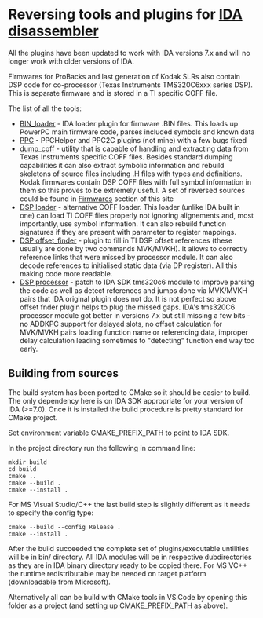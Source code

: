 # Reversing tools and plugins for [IDA disassembler](https://www.hex-rays.com/products/ida/index.shtml)

All the plugins have been updated to work with IDA versions 7.x and will no longer work with older versions of IDA.

Firmwares for ProBacks and last generation of Kodak SLRs also contain DSP code for co-processor (Texas Instruments TMS320C6xxx series DSP). This is separate firmware and is stored in a TI specific COFF file.

The list of all the tools:

* [BIN_loader](BIN_loader) - IDA loader plugin for firmware .BIN files. This loads up PowerPC main firmware code, parses included symbols and known data
* [PPC](PPC) - PPCHelper and PPC2C plugins (not mine) with a few bugs fixed
* [dump_coff](DSP/coff) - utility that is capable of handling and extracting data from Texas Instruments specific COFF files. Besides standard dumping capabilities it can also extract symbolic information and rebuild skeletons of source files including .H files with types and definitions. Kodak firmwares contain DSP COFF files with full symbol information in them so this proves to be extremely useful. A set of reversed sources could be found in [Firmwares](/Firmwares/Reversed_Sources/DSP) section of this site
* [DSP loader](DSP/loader) - alternative COFF loader. This loader (unlike IDA built in one) can load TI COFF files properly not ignoring alignements and, most importantly, use symbol information. It can also rebuild function signatures if they are present with parameter to register mappings.
* [DSP offset_finder](DSP/offset_finder) - plugin to fill in TI DSP offset references (these usually are done by two commands MVK/MVKH). It allows to correctly reference links that were missed by processor module. It can also decode references to initialised static data (via DP register). All this making code more readable.
* [DSP processor](DSP/processor) - patch to IDA SDK tms320c6 module to improve parsing the code as well as detect references and jumps done via MVK/MVKH pairs that IDA original plugin does not do. It is not perfect so above offset fnder plugin helps to plug the missed gaps. IDA's tms320C6 processor module got better in versions 7.x but still missing a few bits - no ADDKPC support for delayed slots, no offset calculation for MVK/MVKH pairs loading function name or referencing data, improper delay calculation leading sometimes to "detecting" function end way too early.

## Building from sources
The build system has been ported to CMake so it should be easier to build. The only dependency here is on IDA SDK appropriate for your version of IDA (>=7.0). Once it is installed the build procedure is pretty standard for CMake project.

Set environment variable CMAKE_PREFIX_PATH to point to IDA SDK.

In the project directory run the following in command line:
```
mkdir build
cd build
cmake ..
cmake --build .
cmake --install .
```
For MS Visual Studio/C++ the last build step is slightly different as it needs to specify the config type:
```
cmake --build --config Release .
cmake --install .
```

After the build succeeded the complete set of plugins/executable untilities will be in bin/<platform name> directory. All IDA modules will be in respective dubdirectories as they are in IDA binary directory ready to be copied there. For MS VC++ the runtime redistributable may be needed on target platform (downloadable from Microsoft).

Alternatively all can be build with CMake tools in VS.Code by opening this folder as a project (and setting up CMAKE_PREFIX_PATH as above).
